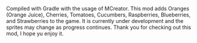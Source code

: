 Compiled with Gradle with the usage of MCreator. This mod adds Oranges (Orange Juice), Cherries, Tomatoes, Cucumbers, Raspberries, Blueberries, and Strawberries to the game. It is currently under development and the sprites may change as progress continues. Thank you for checking out this mod, I hope yu enjoy it. 
